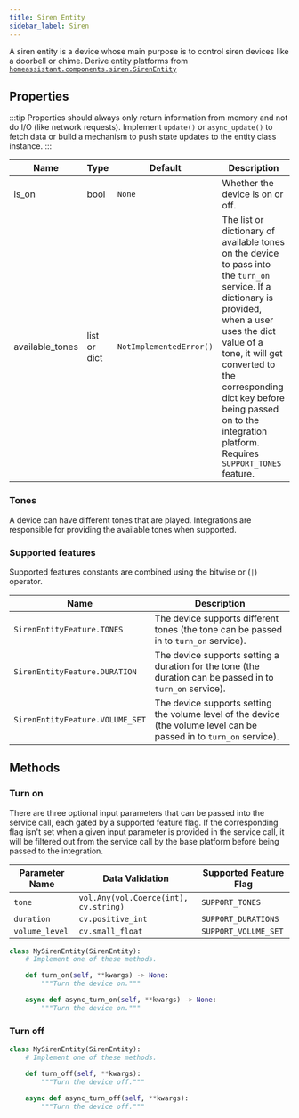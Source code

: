 ```yaml
---
title: Siren Entity
sidebar_label: Siren
---
```


A siren entity is a device whose main purpose is to control siren devices like a doorbell or chime. Derive entity platforms from [`homeassistant.components.siren.SirenEntity`](https://github.com/home-assistant/home-assistant/blob/master/homeassistant/components/siren/__init__.py)

## Properties

:::tip
Properties should always only return information from memory and not do I/O (like network requests). Implement `update()` or `async_update()` to fetch data or build a mechanism to push state updates to the entity class instance.
:::

| Name                    | Type   | Default                               | Description                                                                             |
| ----------------------- | ------ | ------------------------------------- | --------------------------------------------------------------------------------------- |
| is_on                   | bool           | `None`                                | Whether the device is on or off.                                                        |
| available_tones         | list or dict   | `NotImplementedError()`               | The list or dictionary of available tones on the device to pass into the `turn_on` service. If a dictionary is provided, when a user uses the dict value of a tone, it will get converted to the corresponding dict key before being passed on to the integration platform. Requires `SUPPORT_TONES` feature.           |

### Tones

A device can have different tones that are played. Integrations are responsible for providing the available tones when supported.

### Supported features

Supported features constants are combined using the bitwise or (`|`) operator.

| Name                      | Description                                                                                                      |
| ------------------------- | ---------------------------------------------------------------------------------------------------------------- |
| `SirenEntityFeature.TONES`           | The device supports different tones (the tone can be passed in to `turn_on` service).                                |
| `SirenEntityFeature.DURATION`        | The device supports setting a duration for the tone (the duration can be passed in to `turn_on` service).            |
| `SirenEntityFeature.VOLUME_SET`      | The device supports setting the volume level of the device (the volume level can be passed in to `turn_on` service). |


## Methods

### Turn on

There are three optional input parameters that can be passed into the service call, each gated by a supported feature flag. If the corresponding flag isn't set when a given input parameter is provided in the service call, it will be filtered out from the service call by the base platform before being passed to the integration.

| Parameter Name 	| Data Validation                       	| Supported Feature Flag 	|
|----------------	|---------------------------------------	|------------------------	|
| `tone`         	| `vol.Any(vol.Coerce(int), cv.string)` 	| `SUPPORT_TONES`        	|
| `duration`     	| `cv.positive_int`                     	| `SUPPORT_DURATIONS`    	|
| `volume_level` 	| `cv.small_float`                      	| `SUPPORT_VOLUME_SET`   	|

```python
class MySirenEntity(SirenEntity):
    # Implement one of these methods.

    def turn_on(self, **kwargs) -> None:
        """Turn the device on."""

    async def async_turn_on(self, **kwargs) -> None:
        """Turn the device on."""
```

### Turn off

```python
class MySirenEntity(SirenEntity):
    # Implement one of these methods.

    def turn_off(self, **kwargs):
        """Turn the device off."""

    async def async_turn_off(self, **kwargs):
        """Turn the device off."""
```
